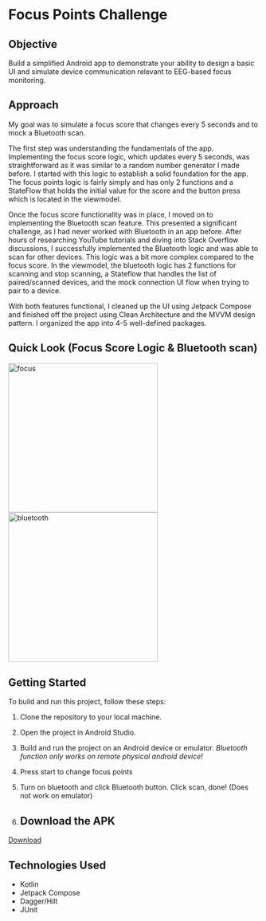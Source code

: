 # Focus Points Challenge


## Objective
Build a simplified Android app to demonstrate your ability to design a basic UI and simulate device communication relevant to EEG-based focus monitoring.  <br>

## Approach

My goal was to simulate a focus score that changes every 5 seconds and to mock a Bluetooth scan.

The first step was understanding the fundamentals of the app. Implementing the focus score logic, which updates every 5 seconds, was straightforward as it was similar to a random number generator I made before. I started with this logic to establish a solid foundation for the app. The focus points logic is fairly simply and has only 2 functions and a StateFlow that holds the initial value for the score and the button press which is located in the viewmodel.

Once the focus score functionality was in place, I moved on to implementing the Bluetooth scan feature. This presented a significant challenge, as I had never worked with Bluetooth in an app before. After hours of researching YouTube tutorials and diving into Stack Overflow discussions, I successfully implemented the Bluetooth logic and was able to scan for other devices. This logic was a bit more complex compared to the focus score. In the viewmodel, the bluetooth logic has 2 functions for scanning and stop scanning, a Stateflow that handles the list of paired/scanned devices, and the mock connection UI flow when trying to pair to a device. 

With both features functional, I cleaned up the UI using Jetpack Compose and finished off the project using Clean Architecture and the MVVM design pattern. I organized the app into 4-5 well-defined packages.




## Quick Look (Focus Score Logic & Bluetooth scan)

<img src="https://github.com/user-attachments/assets/2e411287-645f-49f6-86c7-6cdef9677d7e" alt="focus" width="300"  />

<img src="https://github.com/user-attachments/assets/d93d98e8-91be-42b7-87be-939a3110dd7b" alt="bluetooth" width="300"  />



## Getting Started
To build and run this project, follow these steps:

1) Clone the repository to your local machine. <br>
2) Open the project in Android Studio. <br>
3) Build and run the project on an Android device or emulator. *Bluetooth function only works on remote physical android device!* <br>
4) Press start to change focus points
5) Turn on bluetooth and click Bluetooth button. Click scan, done! (Does not work on emulator)

6) ## Download the APK
[Download](https://github.com/eaglenguyen/Neurable-Android-Challenge-Eagle/raw/refs/heads/master/app-debug.apk)



## Technologies Used
* Kotlin
* Jetpack Compose
* Dagger/Hilt
* JUnit




























